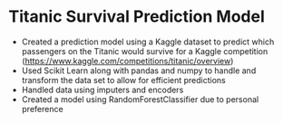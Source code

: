 # Titanic Survival Prediction Model
- Created a prediction model using a Kaggle dataset to predict which passengers on the Titanic would survive for a Kaggle competition (https://www.kaggle.com/competitions/titanic/overview)
- Used Scikit Learn along with pandas and numpy to handle and transform the data set to allow for efficient predictions
- Handled data using imputers and encoders
- Created a model using RandomForestClassifier due to personal preference
